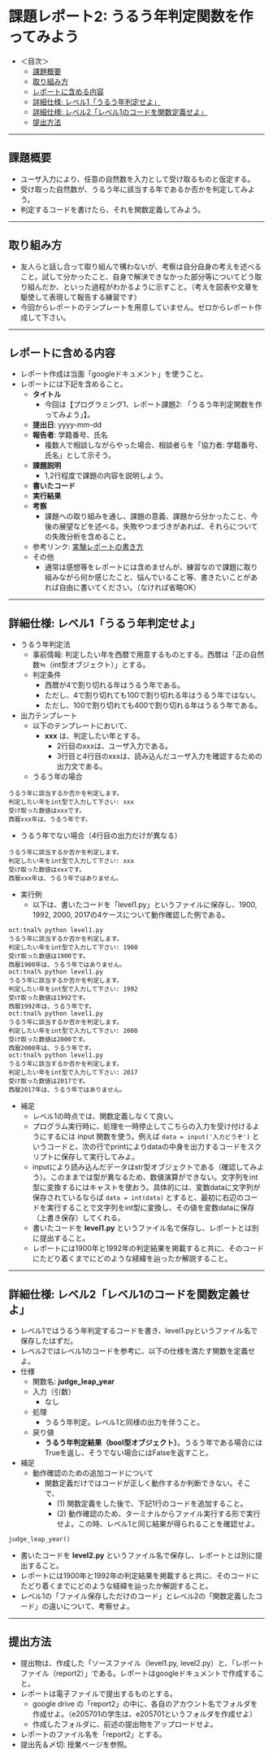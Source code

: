 # 課題レポート2: うるう年判定関数を作ってみよう

- ＜目次＞
  - <a href="#abst">課題概要</a>
  - <a href="#howto">取り組み方</a>
  - <a href="#report">レポートに含める内容</a>
  - <a href="#level1">詳細仕様: レベル1「うるう年判定せよ」</a>
  - <a href="#level2">詳細仕様: レベル2「レベル1のコードを関数定義せよ」</a>
  - <a href="#upload">提出方法</a>

<hr>

## <a name="abst">課題概要</a>
- ユーザ入力により、任意の自然数を入力として受け取るものと仮定する。
- 受け取った自然数が、うるう年に該当する年であるか否かを判定してみよう。
- 判定するコードを書けたら、それを関数定義してみよう。

<hr>

## <a name="howto">取り組み方</a>
- 友人らと話し合って取り組んで構わないが、考察は自分自身の考えを述べること。試して分かったこと、自身で解決できなかった部分等についてどう取り組んだか、といった過程がわかるように示すこと。（考えを図表や文章を駆使して表現して報告する練習です）
- 今回からレポートのテンプレートを用意していません。ゼロからレポート作成して下さい。

<hr>

## <a name="report">レポートに含める内容</a>
- レポート作成は当面「googleドキュメント」を使うこと。
- レポートには下記を含めること。
  - **タイトル**
    - 今回は【プログラミング1、レポート課題2: 「うるう年判定関数を作ってみよう」】。
  - **提出日**: yyyy-mm-dd
  - **報告者**: 学籍番号、氏名
    - 複数人で相談しながらやった場合、相談者らを「協力者: 学籍番号、氏名」として示そう。
  - **課題説明**
    - 1,2行程度で課題の内容を説明しよう。
  - **書いたコード**
  - **実行結果**
  - **考察**
    - 課題への取り組みを通し、課題の意義、課題から分かったこと、今後の展望などを述べる。失敗やつまづきがあれば、それらについての失敗分析を含めること。
  - 参考リンク: [実験レポートの書き方](http://www.report.gusoku.net/jikken/jikkenreport.html)
  - その他
    - 通常は感想等をレポートには含めませんが、練習なので課題に取り組みながら何か感じたこと、悩んでいること等、書きたいことがあれば自由に書いてください。（なければ省略OK）

<hr>

## <a name="level1">詳細仕様: レベル1「うるう年判定せよ」</a>
- うるう年判定法
  - 事前情報: 判定したい年を西暦で用意するものとする。西暦は「正の自然数≒（int型オブジェクト）」とする。
  - 判定条件
    - 西暦が4で割り切れる年はうるう年である。
    - ただし、4で割り切れても100で割り切れる年はうるう年ではない。
    - ただし、100で割り切れても400で割り切れる年はうるう年である。
- 出力テンプレート
  - 以下のテンプレートにおいて、
    - **xxx** は、判定したい年とする。
      - 2行目のxxxは、ユーザ入力である。
      - 3行目と4行目のxxxは、読み込んだユーザ入力を確認するための出力文である。
  - うるう年の場合
```
うるう年に該当するか否かを判定します。
判定したい年をint型で入力して下さい: xxx
受け取った数値はxxxです。
西暦xxx年は、うるう年です。
```
  - うるう年でない場合（4行目の出力だけが異なる）
```
うるう年に該当するか否かを判定します。
判定したい年をint型で入力して下さい: xxx
受け取った数値はxxxです。
西暦xxx年は、うるう年ではありません。
```
- 実行例
  - 以下は、書いたコードを「level1.py」というファイルに保存し、1900, 1992, 2000, 2017の4ケースについて動作確認した例である。
```
oct:tnal% python level1.py
うるう年に該当するか否かを判定します。
判定したい年をint型で入力して下さい: 1900
受け取った数値は1900です。
西暦1900年は、うるう年ではありません。
oct:tnal% python level1.py
うるう年に該当するか否かを判定します。
判定したい年をint型で入力して下さい: 1992
受け取った数値は1992です。
西暦1992年は、うるう年です。
oct:tnal% python level1.py
うるう年に該当するか否かを判定します。
判定したい年をint型で入力して下さい: 2000
受け取った数値は2000です。
西暦2000年は、うるう年です。
oct:tnal% python level1.py
うるう年に該当するか否かを判定します。
判定したい年をint型で入力して下さい: 2017
受け取った数値は2017です。
西暦2017年は、うるう年ではありません。
```

- 補足
  - レベル1の時点では、関数定義しなくて良い。
  - プログラム実行時に、処理を一時停止してこちらの入力を受け付けるようにするには input 関数を使う。例えば ``data = input('入力どうぞ')`` というコードと、次の行でprintによりdataの中身を出力するコードをスクリプトに保存して実行してみよ。
  - inputにより読み込んだデータはstr型オブジェクトである（確認してみよう）。このままでは型が異なるため、数値演算ができない。文字列をint型に変換するにはキャストを使おう。具体的には、変数dataに文字列が保存されているならば ``data = int(data)`` とすると、最初に右辺のコードを実行することで文字列をint型に変換し、その値を変数dataに保存（上書き保存）してくれる。
  - 書いたコードを **level1.py** というファイル名で保存し、レポートとは別に提出すること。
  - レポートには1900年と1992年の判定結果を掲載すると共に、そのコードにたどり着くまでにどのような経緯を辿ったか解説すること。

<hr>

## <a name="level2">詳細仕様: レベル2「レベル1のコードを関数定義せよ」</a>
- レベル1ではうるう年判定するコードを書き、level1.pyというファイル名で保存したはずだ。
- レベル2ではレベル1のコードを参考に、以下の仕様を満たす関数を定義せよ。
- 仕様
  - 関数名: **judge_leap_year**
  - 入力（引数）
    - なし
  - 処理
    - うるう年判定。レベル1と同様の出力を伴うこと。
  - 戻り値
    - **うるう年判定結果（bool型オブジェクト）**。うるう年である場合にはTrueを返し、そうでない場合にはFalseを返すこと。
- 補足
  - 動作確認のための追加コードについて
    - 関数定義だけではコードが正しく動作するか判断できない。そこで、
      - (1) 関数定義をした後で、下記1行のコードを追加すること。
      - (2) 動作確認のため、ターミナルからファイル実行する形で実行せよ。この時、レベル1と同じ結果が得られることを確認せよ。
```
judge_leap_year()
```
  - 書いたコードを **level2.py** というファイル名で保存し、レポートとは別に提出すること。
  - レポートには1900年と1992年の判定結果を掲載すると共に、そのコードにたどり着くまでにどのような経緯を辿ったか解説すること。
  - レベル1の「ファイル保存しただけのコード」とレベル2の「関数定義したコード」の違いについて、考察せよ。


<hr>

## <a name="upload">提出方法</a>
- 提出物は、作成した「ソースファイル（level1.py, level2.py）と、「レポートファイル（report2）」である。レポートはgoogleドキュメントで作成すること。
- レポートは電子ファイルで提出するものとする。
  - google drive の「report2」の中に、各自のアカウント名でフォルダを作成せよ。（e205701の学生は、e205701というフォルダを作成せよ）
  - 作成したフォルダに、前述の提出物をアップロードせよ。
- レポートのファイル名を「report2」とする。
- 提出先＆〆切: 授業ページを参照。
